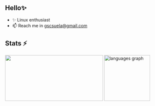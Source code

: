 ## Hello✨

- ✨ Linux enthusiast
- 📫 Reach me in gscsuela@gmail.com

## Stats ⚡ 
</div>
<div>
  <img height=150 width=320 src="http://github-readme-streak-stats.herokuapp.com?user=gabriel-suela&theme=dark&layout=compact&card_width=320" />
  <img src="https://github-readme-stats.vercel.app/api/top-langs/?username=gabriel-suela&layout=compact&theme=dark&card_width=320" height="150" alt="languages graph"  />
</div>

